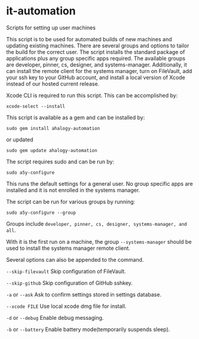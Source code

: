 # it-automation
Scripts for setting up user machines

This script is to be used for automated builds of new machines and updating existing machines. There are several groups and options to tailor the build for the correct user. The script installs the standard package of applications plus any group specific apps required. The available groups are developer, pinner, cs, designer, and systems-manager. Additionally, it can install the remote client for the systems manager, turn on FileVault, add your ssh key to your GitHub account, and install a local version of Xcode instead of our hosted current release.

Xcode CLI is required to run this script. This can be accomplished by:

`xcode-select --install`

This script is available as a gem and can be installed by:

`sudo gem install ahalogy-automation`

or updated

`sudo gem update ahalogy-automation`

The script requires sudo and can be run by:

`sudo a5y-configure`

This runs the default settings for a general user. No group specific apps are installed and it is not enrolled in the systems manager.

The script can be run for various groups by running:

`sudo a5y-configure --group`

Groups include `developer, pinner, cs, designer, systems-manager, and all`.

With it is the first run on a machine, the group `--systems-manager` should be used to install the systems manager remote client.

Several options can also be appended to the command.

`--skip-filevault` Skip configuration of FileVault.

`--skip-github` Skip configuration of GitHub sshkey.

`-a` or `--ask` Ask to confirm settings stored in settings database.

`--xcode FILE` Use local xcode dmg file for install.

`-d` or `--debug` Enable debug messaging.

`-b` or `--battery` Enable battery mode(temporarily suspends sleep).
